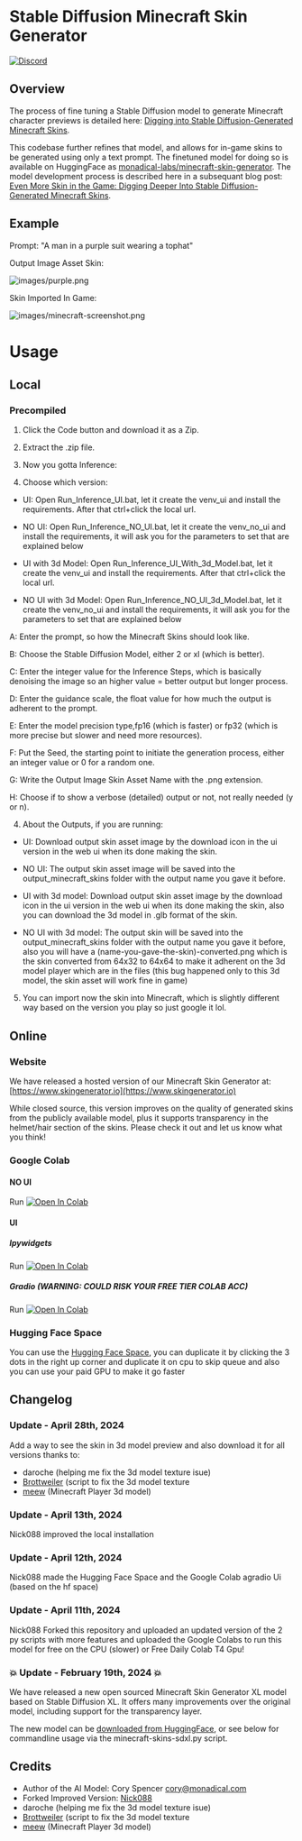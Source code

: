# Stable Diffusion Minecraft Skin Generator

[![Discord](https://img.shields.io/discord/1198701940511617164?color=%23738ADB&label=Discord&style=for-the-badge)](https://discord.gg/dnrgs5GHfG)

## Overview

The process of fine tuning a Stable Diffusion model to generate Minecraft character previews is detailed here: [Digging into Stable Diffusion-Generated Minecraft Skins](https://monadical.com/posts/mincraft-skin-generation.html).

This codebase further refines that model, and allows for in-game skins to be generated using only a text prompt.  The finetuned model for doing so is available on HuggingFace as [monadical-labs/minecraft-skin-generator](https://huggingface.co/monadical-labs/minecraft-skin-generator).  The model development process is described here in a subsequant blog post: [Even More Skin in the Game: Digging Deeper Into Stable Diffusion-Generated Minecraft Skins](https://monadical.com/posts/minecraft-skins-part2.html).

## Example

Prompt: "A man in a purple suit wearing a tophat"

Output Image Asset Skin:

![images/purple.png](images/purple.png)

Skin Imported In Game:

![images/minecraft-screenshot.png](images/minecraft-screenshot.png)

# Usage

## Local

### Precompiled

1. Click the Code button and download it as a Zip.

2. Extract the .zip file.

3. Now you gotta Inference:

4. Choose which version:

- UI: Open Run_Inference_UI.bat, let it create the venv_ui and install the requirements. After that ctrl+click the local url.

- NO UI: Open Run_Inference_NO_UI.bat, let it create the venv_no_ui and install the requirements, it will ask you for the parameters to set that are explained below

- UI with 3d Model: Open Run_Inference_UI_With_3d_Model.bat, let it create the venv_ui and install the requirements. After that ctrl+click the local url.

- NO UI with 3d Model: Open Run_Inference_NO_UI_3d_Model.bat, let it create the venv_no_ui and install the requirements, it will ask you for the parameters to set that are explained below

A: Enter the prompt, so how the Minecraft Skins should look like.

B: Choose the Stable Diffusion Model, either 2 or xl (which is better).

C: Enter the integer value for the Inference Steps, which is basically denoising the image so an higher value = better output but longer process.

D: Enter the guidance scale, the float value for how much the output is adherent to the prompt.

E: Enter the model precision type,fp16 (which is faster) or fp32 (which is more precise but slower and need more resources).

F: Put the Seed, the starting point to initiate the generation process, either an integer value or 0 for a random one.

G: Write the Output Image Skin Asset Name with the .png extension.

H: Choose if to show a verbose (detailed) output or not, not really needed (y or n).

4. About the Outputs, if you are running:
   
- UI: Download output skin asset image by the download icon in the ui version in the web ui when its done making the skin.
  
- NO UI: The output skin asset image will be saved into the output_minecraft_skins folder with the output name you gave it before.

- UI with 3d model: Download output skin asset image by the download icon in the ui version in the web ui when its done making the skin, also you can download the 3d model in .glb format of the skin.
  
- NO UI with 3d model: The output skin will be saved into the output_minecraft_skins folder with the output name you gave it before, also you will have a (name-you-gave-the-skin)-converted.png which is the skin converted from 64x32 to 64x64 to make it adherent on the 3d model player which are in the files (this bug happened only to this 3d model, the skin asset will work fine in game)
  
5. You can import now the skin into Minecraft, which is slightly different way based on the version you play so just google it lol.

## Online

### Website
We have released a hosted version of our Minecraft Skin Generator at: [https://www.skingenerator.io](https://www.skingenerator.io)

While closed source, this version improves on the quality of generated skins from the publicly available model, plus it supports transparency in the helmet/hair section of the skins.  Please check it out and let us know what you think!

### Google Colab

#### NO UI
Run <a target="_blank" href="https://colab.research.google.com/github/Nick088Official/Stable_Diffusion_Finetuned_Minecraft_Skin_Generator/blob/main/Stable_Diffusion_Finetuned_Minecraft_Skin_Generator_NO_UI.ipynb">
  <img src="https://colab.research.google.com/assets/colab-badge.svg" alt="Open In Colab"/>
</a>
#### UI

##### Ipywidgets
Run <a target="_blank" href="https://colab.research.google.com/github/Nick088Official/Stable_Diffusion_Finetuned_Minecraft_Skin_Generator/blob/main/Stable_Diffusion_Finetuned_Minecraft_Skin_Generator_Ipywidgets_UI.ipynb">
  <img src="https://colab.research.google.com/assets/colab-badge.svg" alt="Open In Colab"/>
</a>

##### Gradio **(WARNING: COULD RISK YOUR FREE TIER COLAB ACC)**
Run <a target="_blank" href="https://colab.research.google.com/github/Nick088Official/Stable_Diffusion_Finetuned_Minecraft_Skin_Generator/blob/main/Stable_Diffusion_Finetuned_Minecraft_Skin_Generator_Gradio_UI.ipynb">
  <img src="https://colab.research.google.com/assets/colab-badge.svg" alt="Open In Colab"/>
</a>

### Hugging Face Space
You can use the [Hugging Face Space](https://huggingface.co/spaces/Nick088/Stable_Diffusion_Finetuned_Minecraft_Skin_Generator), you can duplicate it by clicking the 3 dots in the right up corner and duplicate it on cpu to skip queue and also you can use your paid GPU to make it go faster


## Changelog
### Update - April 28th, 2024
Add a way to see the skin in 3d model preview and also download it for all versions thanks to:
- daroche (helping me fix the 3d model texture isue)
- [Brottweiler](https://gist.github.com/Brottweiler/483d0856c6692ef70cf90bf1a85ce364) (script to fix the 3d model texture
- [meew](https://huggingface.co/spaces/meeww/Minecraft_Skin_Generator/blob/main/models/player_model.glb) (Minecraft Player 3d model)

### Update - April 13th, 2024
Nick088 improved the local installation

### Update - April 12th, 2024
Nick088 made the Hugging Face Space and the Google Colab agradio Ui (based on the hf space)

### Update - April 11th, 2024
Nick088 Forked this repository and uploaded an updated version of the 2 py scripts with more features and uploaded the Google Colabs to run this model for free on the CPU (slower) or Free Daily Colab T4 Gpu!

### 💥 Update - February 19th, 2024 💥
We have released a new open sourced Minecraft Skin Generator XL model based on Stable Diffusion XL. It offers many improvements over the original model, including support for the transparency layer.

The new model can be [downloaded from HuggingFace](https://huggingface.co/monadical-labs/minecraft-skin-generator-sdxl), or see below for commandline usage via the minecraft-skins-sdxl.py script.

## Credits
- Author of the AI Model: Cory Spencer <cory@monadical.com>
- Forked Improved Version: [Nick088](https://linktr.ee/Nick088)
- daroche (helping me fix the 3d model texture isue)
- [Brottweiler](https://gist.github.com/Brottweiler/483d0856c6692ef70cf90bf1a85ce364) (script to fix the 3d model texture
- [meew](https://huggingface.co/spaces/meeww/Minecraft_Skin_Generator/blob/main/models/player_model.glb) (Minecraft Player 3d model)



